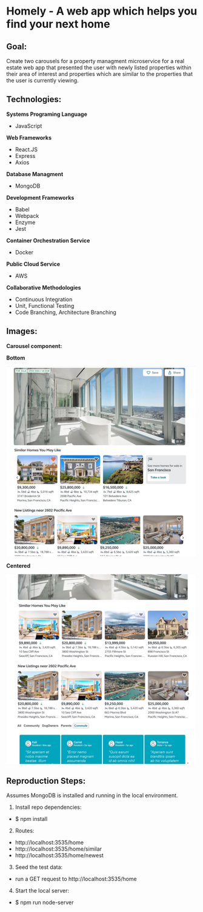 # Homely - A web app which helps you find your next home

## Goal:

Create two carousels for a property managment microservice for a real estate web app that presented the user with newly listed properties within their area of interest and properties which are similar to the properties that the user is currently viewing.

## Technologies:

**Systems Programing Language**
* JavaScript

**Web Frameworks**
* React.JS
* Express
* Axios

**Database Managment**
* MongoDB

**Development Frameworks**
* Babel
* Webpack
* Enzyme
* Jest

**Container Orchestration Service**
* Docker

**Public Cloud Service**
* AWS

**Collaborative Methodologies**
* Continuous Integration
* Unit, Functional Testing
* Code Branching, Architecture Branching

## Images:

**Carousel component:**

**Bottom**

<img src="siteImages/homely_top_component.jpg" width="500">

**Centered**

<img src="siteImages/homely_centered_component.jpg" width="500">


## Reproduction Steps:

Assumes MongoDB is installed and running in the local environment.

1. Install repo dependencies:
  * $ npm install

2. Routes:
  * http://localhost:3535/home
  * http://localhost:3535/home/similar
  * http://localhost:3535/home/newest

3. Seed the test data:
  * run a GET request to http://localhost:3535/home

4. Start the local server:
  * $ npm run node-server




